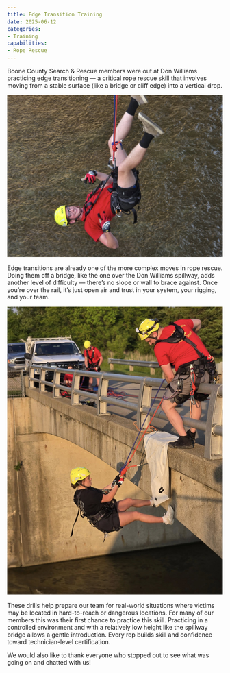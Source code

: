 ```yaml
---
title: Edge Transition Training
date: 2025-06-12
categories:
- Training
capabilities:
- Rope Rescue
---
```


Boone County Search & Rescue members were out at Don Williams practicing edge transitioning — a critical rope rescue skill that involves moving from a stable surface (like a bridge or cliff edge) into a vertical drop.

![alt text](505859466_1230558628866417_7773873766719314200_n.jpg)

Edge transitions are already one of the more complex moves in rope rescue. Doing them off a bridge, like the one over the Don Williams spillway, adds another level of difficulty — there’s no slope or wall to brace against. Once you’re over the rail, it’s just open air and trust in your system, your rigging, and your team.

![alt text](506526569_1230558585533088_8801493344714608628_n.jpg)

These drills help prepare our team for real-world situations where victims may be located in hard-to-reach or dangerous locations. For many of our members this was their first chance to practice this skill. Practicing in a controlled environment and with a relatively low height like the spillway bridge allows a gentle introduction. Every rep builds skill and confidence toward technician-level certification.

We would also like to thank everyone who stopped out to see what was going on and chatted with us!
